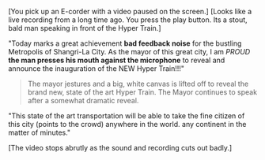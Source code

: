[You pick up an E-corder with a video paused on the screen.]
[Looks like a live recording from a long time ago. You
press the play button. Its a stout, bald man speaking in front 
of the Hyper Train.]

"Today marks a great achievement **bad feedback noise** for the bustling 
Metropolis of Shangri-La City. As the mayor of this great city, I am 
*PROUD* **the man presses his mouth against the microphone** to reveal 
and announce the inauguration of the NEW Hyper Train!!!"

>The mayor jestures and a big, white canvas is lifted off to reveal
the brand new, state of the art Hyper Train. The Mayor continues to
speak after a somewhat dramatic reveal.

"This state of the art transportation will be able to take the fine
citizen of this city (points to the crowd) anywhere in the world. any 
continent in the matter of minutes."

[The video stops abrutly as the sound and recording cuts out badly.]
